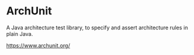 # ArchUnit

A Java architecture test library, to specify and assert architecture rules in plain Java.

<https://www.archunit.org/>
